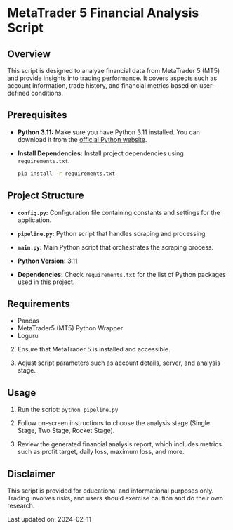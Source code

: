 
# MetaTrader 5 Financial Analysis Script
## Overview

This script is designed to analyze financial data from MetaTrader 5 (MT5) and provide insights into trading performance. It covers aspects such as account information, trade history, and financial metrics based on user-defined conditions.

## Prerequisites

- **Python 3.11:** Make sure you have Python 3.11 installed. You can download it from the [official Python website](https://www.python.org/downloads/).

- **Install Dependencies:** Install project dependencies using `requirements.txt`.
  ```bash
  pip install -r requirements.txt
  ```

## Project Structure

- **`config.py`:** Configuration file containing constants and settings for the application.

- **`pipeline.py`:** Python script that handles scraping and processing

- **`main.py`:** Main Python script that orchestrates the scraping process.



- **Python Version:** 3.11


- **Dependencies:** Check `requirements.txt` for the list of Python packages used in this project.


## Requirements

- Pandas
- MetaTrader5 (MT5) Python Wrapper
- Loguru


2. Ensure that MetaTrader 5 is installed and accessible.

3. Adjust script parameters such as account details, server, and analysis stage.

## Usage

1. Run the script: `python pipeline.py`

2. Follow on-screen instructions to choose the analysis stage (Single Stage, Two Stage, Rocket Stage).

3. Review the generated financial analysis report, which includes metrics such as profit target, daily loss, maximum loss, and more.

## Disclaimer

This script is provided for educational and informational purposes only. Trading involves risks, and users should exercise caution and do their own research.



Last updated on: 2024-02-11